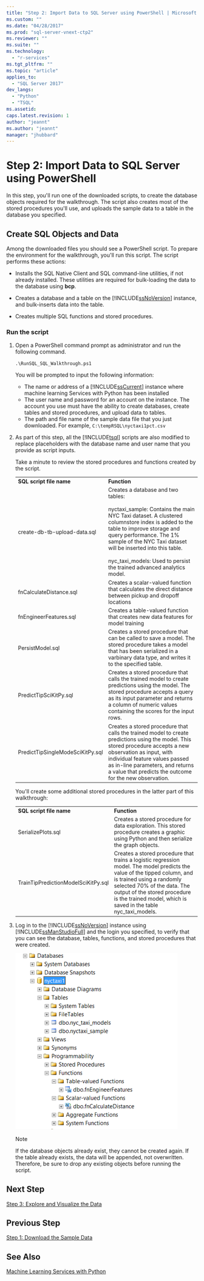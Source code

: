 ```yaml
---
title: "Step 2: Import Data to SQL Server using PowerShell | Microsoft Docs"
ms.custom: ""
ms.date: "04/28/2017"
ms.prod: "sql-server-vnext-ctp2"
ms.reviewer: ""
ms.suite: ""
ms.technology: 
  - "r-services"
ms.tgt_pltfrm: ""
ms.topic: "article"
applies_to: 
  - "SQL Server 2017"
dev_langs: 
  - "Python"
  - "TSQL"
ms.assetid:
caps.latest.revision: 1
author: "jeannt"
ms.author: "jeannt"
manager: "jhubbard"
---
```

# Step 2: Import Data to SQL Server using PowerShell

In this step, you'll run one of the downloaded scripts, to create the database objects required for the walkthrough. The script also creates most of the stored procedures you'll use, and uploads the sample data to a table in the database you specified.

## Create SQL Objects and Data

Among the downloaded files you should see a PowerShell script. To prepare the environment for the walkthrough, you'll run this script.  The script performs these actions:

- Installs the SQL Native Client and SQL command-line utilities, if not already installed. These utilities are required for bulk-loading the data to the database using **bcp**.

- Creates a database and a table on the [!INCLUDE[ssNoVersion](../../includes/ssnoversion-md.md)] instance, and bulk-inserts data into the table.

- Creates multiple SQL functions and stored procedures.

### Run the script

1. Open a PowerShell command prompt as administrator and run the following command.
  
    ```  
    .\RunSQL_SQL_Walkthrough.ps1  
    ```  

    You will be prompted to input the following information:
    - The name or address of a [!INCLUDE[ssCurrent](../../includes/sscurrent-md.md)] instance where machine learning Services with Python has been installed
    - The user name and password for an account on the instance. The account you use must have the ability to create databases, create tables and stored procedures, and upload data to tables.
    - The path and file name of the sample data file that you just downloaded. For example, `C:\tempRSQL\nyctaxi1pct.csv`

2.  As part of this step, all the [!INCLUDE[tsql](../../includes/tsql-md.md)] scripts are also modified to replace placeholders with the database name and user name that you provide as script inputs.
  
    Take a minute to review the stored procedures and functions created by the script.
  
    |||
    |-|-|
    |**SQL script file name**|**Function**|
    |create-db-tb-upload-data.sql|Creates a database and two tables:<br /><br />nyctaxi_sample: Contains the main NYC Taxi dataset. A clustered columnstore index is added to the table to improve storage and query performance. The 1% sample of the NYC Taxi dataset will be inserted into this table.<br /><br />nyc_taxi_models: Used to persist the trained advanced analytics model.|
    |fnCalculateDistance.sql|Creates a scalar-valued function that calculates the direct distance between pickup and dropoff locations|
    |fnEngineerFeatures.sql|Creates a table-valued function that creates new data features for model training|
    |PersistModel.sql|Creates a stored procedure that can be called to save a model. The stored procedure takes a model that has been serialized in a varbinary data type, and writes it to the specified table.|
    |PredictTipSciKitPy.sql|Creates a stored procedure that calls the trained model to create predictions using the model. The stored procedure accepts a query as its input parameter and returns a column of numeric values containing the scores for the input rows.|
    |PredictTipSingleModeSciKitPy.sql|Creates a stored procedure that calls the trained model to create predictions using the model. This stored procedure accepts a new observation as input, with individual feature values passed as in-line parameters, and returns a value that predicts the outcome for the new observation.|
  
    You'll create some additional stored procedures in the latter part of this walkthrough:
  
    |||
    |-|-|
    |**SQL script file name**|**Function**|
    |SerializePlots.sql|Creates a stored procedure for data exploration. This stored procedure creates a graphic using Python and then serialize the graph objects.|
    |TrainTipPredictionModelSciKitPy.sql|Creates a stored procedure that trains a logistic regression model. The model predicts the value of the  tipped column, and is trained using a randomly selected 70% of the data. The output of the stored procedure is the trained model, which is saved in the table nyc_taxi_models.|
  
3. Log in to the [!INCLUDE[ssNoVersion](../../includes/ssnoversion-md.md)] instance using [!INCLUDE[ssManStudioFull](../../includes/ssmanstudiofull-md.md)] and the login you specified, to verify that you can see the database, tables, functions, and stored procedures that were created.

    ![browse tables in SSMS](media/sqldev-python-browsetables1.png "view tables in SSMS")

    > [!NOTE]
    > If the database objects already exist, they cannot be created again. If the table already exists, the data will be appended, not overwritten. Therefore, be sure to drop any existing objects before running the script.

## Next Step

[Step 3: Explore and Visualize the Data](sqldev-py3-explore-and-visualize-the-data.md)

## Previous Step

[Step 1: Download the Sample Data](sqldev-py1-download-the-sample-data.md)

## See Also

[Machine Learning Services with Python](../python/sql-server-python-services.md)



